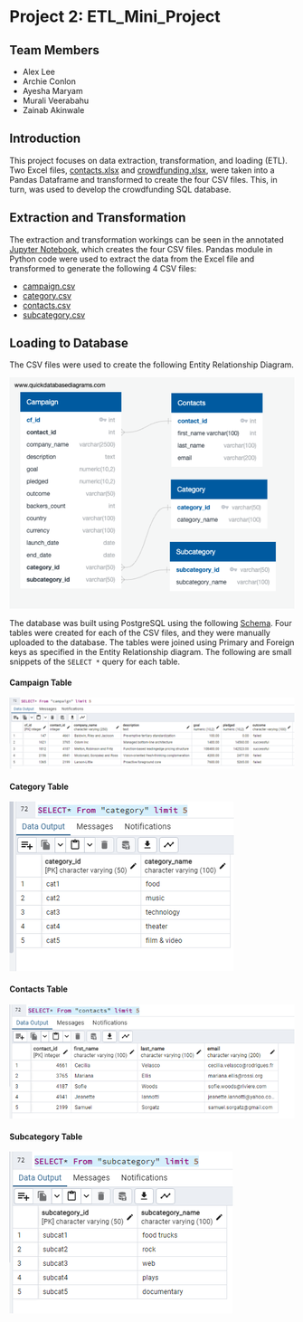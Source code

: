 # Project 2: ETL_Mini_Project

## Team Members
- Alex Lee
- Archie Conlon
- Ayesha Maryam
- Murali Veerabahu
- Zainab Akinwale


## Introduction
This project focuses on data extraction, transformation, and loading (ETL). Two Excel files, [contacts.xlsx](Resources/contacts.xlsx) and [crowdfunding.xlsx](Resources/crowdfunding.xlsx), were taken into a Pandas Dataframe and transformed to create the four CSV files. This, in turn, was used to develop the crowdfunding SQL database.

## Extraction and Transformation
The extraction and transformation workings can be seen in the annotated [Jupyter Notebook](ETL_Mini_Project_ALee_AConlon_AMaryam_MVeerabahu_ZAkinwale.ipynb), which creates the four CSV files. Pandas module in Python code were used to extract the data from the Excel file and transformed to generate the following 4 CSV files:

- [campaign.csv](Outputs/campaign.csv)
- [category.csv](Outputs/category.csv)
- [contacts.csv](Outputs/contacts.csv)
- [subcategory.csv](Outputs/subcategory.csv)

## Loading to Database
The CSV files were used to create the following Entity Relationship Diagram. 

![ERD](Outputs/ERD.png)

The database was built using PostgreSQL using the following [Schema](crowdfunding_db_schema.sql). Four tables were created for each of the CSV files, and they were manually uploaded to the database. The tables were joined using Primary and Foreign keys as specified in the Entity Relationship diagram. 
The following are small snippets of the ```SELECT *``` query for each table.

#### Campaign Table
![Campaign Table](Outputs/CampaignTable.png)

#### Category Table
![Category Table](Outputs/CategoryTable.png)

#### Contacts Table
![Contacts Table](Outputs/ContactsTable.png)

#### Subcategory Table
![Subcategory Table](Outputs/SubcategoryTable.png)

